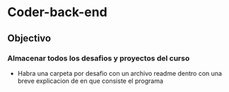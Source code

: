 # Coder-back-end

## Objectivo

### Almacenar todos los desafios y proyectos del curso

- Habra una carpeta por desafio con un archivo readme dentro con una breve explicacion de en que consiste el programa
